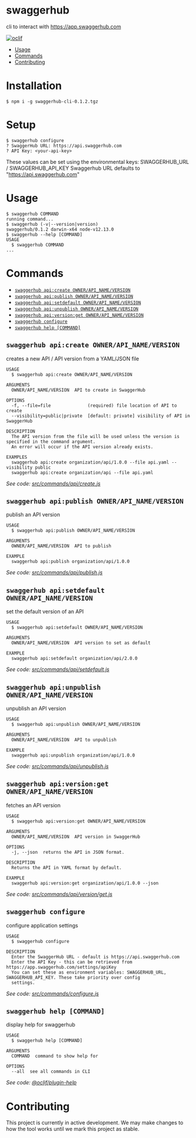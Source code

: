 swaggerhub
==========

cli to interact with https://app.swaggerhub.com

[![oclif](https://img.shields.io/badge/cli-oclif-brightgreen.svg)](https://oclif.io)

<!-- toc -->
* [Usage](#usage)
* [Commands](#commands)
* [Contributing](#contributing)
<!-- tocstop -->
# Installation
<!-- install -->
```sh-session
$ npm i -g swaggerhub-cli-0.1.2.tgz

```
<!-- installstop -->
# Setup
<!-- setup -->
```sh-session
$ swaggerhub configure
? SwaggerHub URL: https://api.swaggerhub.com
? API Key: <your-api-key>
```
These values can be set using the environmental keys: SWAGGERHUB_URL / SWAGGERHUB_API_KEY
Swaggerhub URL defaults to "https://api.swaggerhub.com"
<!-- setupstop -->
# Usage
<!-- usage -->
```sh-session
$ swaggerhub COMMAND
running command...
$ swaggerhub (-v|--version|version)
swaggerhub/0.1.2 darwin-x64 node-v12.13.0
$ swaggerhub --help [COMMAND]
USAGE
  $ swaggerhub COMMAND
...
```
<!-- usagestop -->
# Commands
<!-- commands -->
* [`swaggerhub api:create OWNER/API_NAME/VERSION`](#swaggerhub-apicreate-ownerapi_nameversion)
* [`swaggerhub api:publish OWNER/API_NAME/VERSION`](#swaggerhub-apipublish-ownerapi_nameversion)
* [`swaggerhub api:setdefault OWNER/API_NAME/VERSION`](#swaggerhub-apisetdefault-ownerapi_nameversion)
* [`swaggerhub api:unpublish OWNER/API_NAME/VERSION`](#swaggerhub-apiunpublish-ownerapi_nameversion)
* [`swaggerhub api:version:get OWNER/API_NAME/VERSION`](#swaggerhub-apiversionget-ownerapi_nameversion)
* [`swaggerhub configure`](#swaggerhub-configure)
* [`swaggerhub help [COMMAND]`](#swaggerhub-help-command)

## `swaggerhub api:create OWNER/API_NAME/VERSION`

creates a new API / API version from a YAML/JSON file

```
USAGE
  $ swaggerhub api:create OWNER/API_NAME/VERSION

ARGUMENTS
  OWNER/API_NAME/VERSION  API to create in SwaggerHub

OPTIONS
  -f, --file=file              (required) file location of API to create
  --visibility=public|private  [default: private] visibility of API in SwaggerHub

DESCRIPTION
  The API version from the file will be used unless the version is specified in the command argument.
  An error will occur if the API version already exists.

EXAMPLES
  swaggerhub api:create organization/api/1.0.0 --file api.yaml --visibility public
  swaggerhub api:create organization/api --file api.yaml
```

_See code: [src/commands/api/create.js](https://github.com/SmartBear/swaggerhub-cmd/blob/v0.2.0/src/commands/api/create.js)_

## `swaggerhub api:publish OWNER/API_NAME/VERSION`

publish an API version

```
USAGE
  $ swaggerhub api:publish OWNER/API_NAME/VERSION

ARGUMENTS
  OWNER/API_NAME/VERSION  API to publish

EXAMPLE
  swaggerhub api:publish organization/api/1.0.0
```

_See code: [src/commands/api/publish.js](https://github.com/SmartBear/swaggerhub-cmd/blob/v0.2.0/src/commands/api/publish.js)_

## `swaggerhub api:setdefault OWNER/API_NAME/VERSION`

set the default version of an API

```
USAGE
  $ swaggerhub api:setdefault OWNER/API_NAME/VERSION

ARGUMENTS
  OWNER/API_NAME/VERSION  API version to set as default

EXAMPLE
  swaggerhub api:setdefault organization/api/2.0.0
```

_See code: [src/commands/api/setdefault.js](https://github.com/SmartBear/swaggerhub-cmd/blob/v0.2.0/src/commands/api/setdefault.js)_

## `swaggerhub api:unpublish OWNER/API_NAME/VERSION`

unpublish an API version

```
USAGE
  $ swaggerhub api:unpublish OWNER/API_NAME/VERSION

ARGUMENTS
  OWNER/API_NAME/VERSION  API to unpublish

EXAMPLE
  swaggerhub api:unpublish organization/api/1.0.0
```

_See code: [src/commands/api/unpublish.js](https://github.com/SmartBear/swaggerhub-cmd/blob/v0.2.0/src/commands/api/unpublish.js)_

## `swaggerhub api:version:get OWNER/API_NAME/VERSION`

fetches an API version

```
USAGE
  $ swaggerhub api:version:get OWNER/API_NAME/VERSION

ARGUMENTS
  OWNER/API_NAME/VERSION  API version in SwaggerHub

OPTIONS
  -j, --json  returns the API in JSON format.

DESCRIPTION
  Returns the API in YAML format by default.

EXAMPLE
  swaggerhub api:version:get organization/api/1.0.0 --json
```

_See code: [src/commands/api/version/get.js](https://github.com/SmartBear/swaggerhub-cmd/blob/v0.2.0/src/commands/api/version/get.js)_

## `swaggerhub configure`

configure application settings

```
USAGE
  $ swaggerhub configure

DESCRIPTION
  Enter the SwaggerHub URL - default is https://api.swaggerhub.com
  Enter the API Key - this can be retrieved from https://app.swaggerhub.com/settings/apiKey
  You can set these as environment variables: SWAGGERHUB_URL, SWAGGERHUB_API_KEY. These take priority over config 
  settings.
```

_See code: [src/commands/configure.js](https://github.com/SmartBear/swaggerhub-cmd/blob/v0.2.0/src/commands/configure.js)_

## `swaggerhub help [COMMAND]`

display help for swaggerhub

```
USAGE
  $ swaggerhub help [COMMAND]

ARGUMENTS
  COMMAND  command to show help for

OPTIONS
  --all  see all commands in CLI
```

_See code: [@oclif/plugin-help](https://github.com/oclif/plugin-help/blob/v3.0.1/src/commands/help.ts)_
<!-- commandsstop -->

# Contributing
<!-- contributing -->
This project is currently in active development. We may make changes to how the tool works until we mark this project as stable.
<!-- contributingstop -->
